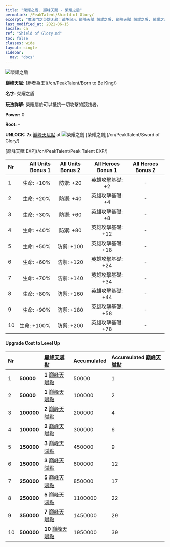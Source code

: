 ```yaml
---
title: "榮耀之盾. 巔峰天賦 - 榮耀之盾"
permalink: /PeakTalent/Shield of Glory/
excerpt: "魔法门之英雄无敌：战争纪元 巔峰天賦 榮耀之盾. 巔峰天賦 榮耀之盾. 榮耀之盾"
last_modified_at: 2021-06-15
locale: cn
ref: "Shield of Glory.md"
toc: false
classes: wide
layout: single
sidebar:
  nav: "docs"
---
```


  ![榮耀之盾](/images/pt/talent_4202.png)

  **巔峰天賦:** [勝者為王](/cn/PeakTalent/Born to Be King/)

  **名字:** 榮耀之盾

  **玩法詳解:** 榮耀屬於可以抵抗一切攻擊的競技者。

  **Power:** 0

  **Root:** -

  **UNLOCK: 7x** [巔峰天賦點](/cn/Items/con_934/) at ![榮耀之劍](/images/pt/talent_4201.png) [榮耀之劍](/cn/PeakTalent/Sword of Glory/)

  [巔峰天賦 EXP](/cn/PeakTalent/Peak Talent EXP/)

  | Nr | All Units Bonus 1 | All Units Bonus 2 | All Heroes Bonus 1 | All Heroes Bonus 2 |
  |:---|--------------:|:-------------:|:-------------:|:-------------:|
  | 1 | 生命: +10% | 防禦: +20 | 英雄攻擊基礎: +2 | - |
  | 2 | 生命: +20% | 防禦: +40 | 英雄攻擊基礎: +4 | - |
  | 3 | 生命: +30% | 防禦: +60 | 英雄攻擊基礎: +8 | - |
  | 4 | 生命: +40% | 防禦: +80 | 英雄攻擊基礎: +12 | - |
  | 5 | 生命: +50% | 防禦: +100 | 英雄攻擊基礎: +18 | - |
  | 6 | 生命: +60% | 防禦: +120 | 英雄攻擊基礎: +24 | - |
  | 7 | 生命: +70% | 防禦: +140 | 英雄攻擊基礎: +34 | - |
  | 8 | 生命: +80% | 防禦: +160 | 英雄攻擊基礎: +44 | - |
  | 9 | 生命: +90% | 防禦: +180 | 英雄攻擊基礎: +58 | - |
  | 10 | 生命: +100% | 防禦: +200 | 英雄攻擊基礎: +78 | - |


#### Upgrade Cost to Level Up

  | Nr | <i class="fas fa-coins"/> | [巔峰天賦點](/cn/Items/con_934/) | Accumulated <i class="fas fa-coins"/> | Accumulated [巔峰天賦點](/cn/Items/con_934/) |
  |:---|:--------------|:-------------|:-------------|:-------------|
  | 1 | **50000** | **1** [巔峰天賦點](/cn/Items/con_934/) | 50000 | 1 |
  | 2 | **50000** | **1** [巔峰天賦點](/cn/Items/con_934/) | 100000 | 2 |
  | 3 | **100000** | **2** [巔峰天賦點](/cn/Items/con_934/) | 200000 | 4 |
  | 4 | **100000** | **2** [巔峰天賦點](/cn/Items/con_934/) | 300000 | 6 |
  | 5 | **150000** | **3** [巔峰天賦點](/cn/Items/con_934/) | 450000 | 9 |
  | 6 | **150000** | **3** [巔峰天賦點](/cn/Items/con_934/) | 600000 | 12 |
  | 7 | **250000** | **5** [巔峰天賦點](/cn/Items/con_934/) | 850000 | 17 |
  | 8 | **250000** | **5** [巔峰天賦點](/cn/Items/con_934/) | 1100000 | 22 |
  | 9 | **350000** | **7** [巔峰天賦點](/cn/Items/con_934/) | 1450000 | 29 |
  | 10 | **500000** | **10** [巔峰天賦點](/cn/Items/con_934/) | 1950000 | 39 |
